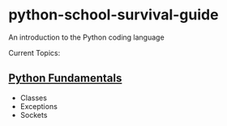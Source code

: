 # python-school-survival-guide
An introduction to the Python coding language

Current Topics:
## [Python Fundamentals](https://github.com/cora-schallock/python-school-survival-guide/tree/main/python_fundamentals)
* Classes
* Exceptions
* Sockets

